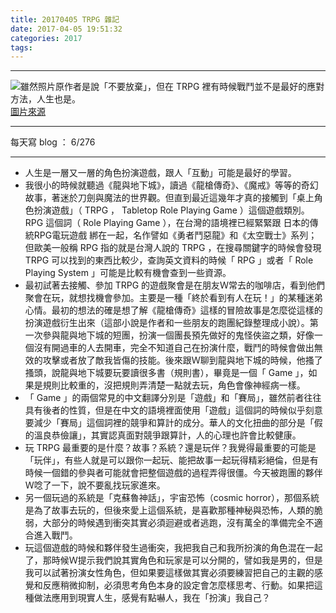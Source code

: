 ```yaml
---
title: 20170405 TRPG 雜記
date: 2017-04-05 19:51:32
categories: 2017
tags:
---
```

---

![雖然照片原作者是說「不要放棄」，但在 TRPG 裡有時候戰鬥並不是最好的應對方法，人生也是。](https://c1.staticflickr.com/3/2889/33037688223_fea035f29b.jpg)
[圖片來源](https://unsplash.com/@shotbyjames?photo=HUiSySuofY0ㄏ)

---

每天寫 blog ： 6/276

---

- 人生是一層又一層的角色扮演遊戲，跟人「互動」可能是最好的學習。
- 我很小的時候就聽過《龍與地下城》，讀過《龍槍傳奇》、《魔戒》等等的奇幻故事，著迷於刀劍與魔法的世界觀。但直到最近這幾年才真的接觸到「桌上角色扮演遊戲」（ TRPG ， Tabletop Role Playing Game ）這個遊戲類別。 RPG 這個詞（ Role Playing Game ），在台灣的語境裡已經緊緊跟 日本的傳統RPG電玩遊戲 綁在一起，名作譬如《勇者鬥惡龍》和《太空戰士》系列；但歐美一般稱 RPG 指的就是台灣人說的 TRPG ，在搜尋關鍵字的時候會發現 TRPG 可以找到的東西比較少，查詢英文資料的時候「 RPG 」或者「 Role Playing System 」可能是比較有機會查到一些資源。
- 最初試著去接觸、參加 TRPG 的遊戲聚會是在朋友Ｗ常去的咖啡店，看到他們聚會在玩，就想找機會參加。主要是一種「終於看到有人在玩！」的某種迷弟心情。最初的想法的確是想了解《龍槍傳奇》這樣的冒險故事是怎麼從這樣的扮演遊戲衍生出來（這部小說是作者和一些朋友的跑團紀錄整理成小說）。第一次參與龍與地下城的短團，扮演一個團長預先做好的鬼怪俠盜之類，好像一個沒有開過車的人去開車，完全不知道自己在扮演什麼，戰鬥的時候會做出無效的攻擊或者放了敵我皆傷的技能。後來跟Ｗ聊到龍與地下城的時候，他搔了搔頭，說龍與地下城要玩要讀很多書（規則書），畢竟是一個「 Game 」，如果是規則比較重的，沒把規則弄清楚一點就去玩，角色會像神經病一樣。
- 「 Game 」的兩個常見的中文翻譯分別是「遊戲」和「賽局」，雖然前者往往具有後者的性質，但是在中文的語境裡面使用「遊戲」這個詞的時候似乎刻意要減少「賽局」這個詞裡的競爭和算計的成分。華人的文化扭曲的部分是「假的溫良恭儉讓」，其實認真面對競爭跟算計，人的心理也許會比較健康。
- 玩 TRPG 最重要的是什麼？故事？系統？還是玩伴？我覺得最重要的可能是「玩伴」，有些人就是可以跟你一起玩、能把故事一起玩得精彩絕倫，但是有時候一個錯的參與者可能就會把整個遊戲的過程弄得很僵。今天被跑團的夥伴Ｗ唸了一下，說不要亂找玩家進來。
- 另一個玩過的系統是「克蘇魯神話」，宇宙恐怖（cosmic horror），那個系統是為了故事去玩的，但後來愛上這個系統，是喜歡那種神秘與恐怖，人類的脆弱，大部分的時候遇到衝突其實必須迴避或者逃跑，沒有萬全的準備完全不適合進入戰鬥。
- 玩這個遊戲的時候和夥伴發生過衝突，我把我自己和我所扮演的角色混在一起了，那時候Ｗ提示我們說其實角色和玩家是可以分開的，譬如我是男的，但是我可以試著扮演女性角色，但如果要這樣做其實必須要練習把自己的主觀的感覺和反應稍微抑制，必須思考角色本身的設定會怎麼樣思考、行動。如果把這種做法應用到現實人生，感覺有點嚇人，我在「扮演」我自己？
